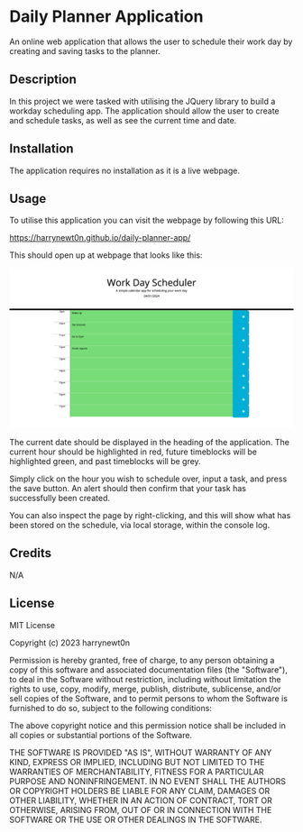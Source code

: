 # Daily Planner Application
An online web application that allows the user to schedule their work day by creating and saving tasks to the planner.
## Description
In this project we were tasked with utilising the JQuery library to build a workday scheduling app. The application should allow the user to create and schedule tasks, as well as see the current time and date.
## Installation
The application requires no installation as it is a live webpage.
## Usage
To utilise this application you can visit the webpage by following this URL:

https://harrynewt0n.github.io/daily-planner-app/

This should open up at webpage that looks like this:

![Screenshot of deployed work day scheduler](<Deployed application.png>)

The current date should be displayed in the heading of the application. The current hour should be highlighted in red, future timeblocks will be highlighted green, and past timeblocks will be grey. 

Simply click on the hour you wish to schedule over, input a task, and press the save button. An alert should then confirm that your task has successfully been created. 

You can also inspect the page by right-clicking, and this will show what has been stored on the schedule, via local storage, within the console log.
## Credits
N/A
## License
MIT License

Copyright (c) 2023 harrynewt0n

Permission is hereby granted, free of charge, to any person obtaining a copy
of this software and associated documentation files (the "Software"), to deal
in the Software without restriction, including without limitation the rights
to use, copy, modify, merge, publish, distribute, sublicense, and/or sell
copies of the Software, and to permit persons to whom the Software is
furnished to do so, subject to the following conditions:

The above copyright notice and this permission notice shall be included in all
copies or substantial portions of the Software.

THE SOFTWARE IS PROVIDED "AS IS", WITHOUT WARRANTY OF ANY KIND, EXPRESS OR
IMPLIED, INCLUDING BUT NOT LIMITED TO THE WARRANTIES OF MERCHANTABILITY,
FITNESS FOR A PARTICULAR PURPOSE AND NONINFRINGEMENT. IN NO EVENT SHALL THE
AUTHORS OR COPYRIGHT HOLDERS BE LIABLE FOR ANY CLAIM, DAMAGES OR OTHER
LIABILITY, WHETHER IN AN ACTION OF CONTRACT, TORT OR OTHERWISE, ARISING FROM,
OUT OF OR IN CONNECTION WITH THE SOFTWARE OR THE USE OR OTHER DEALINGS IN THE
SOFTWARE.